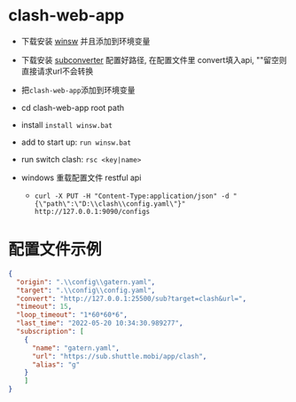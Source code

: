 # clash-web-app

* 下载安装 [winsw](https://github.com/winsw/winsw/releases) 并且添加到环境变量
* 下载安装 [subconverter](https://github.com/tindy2013/subconverter/releases/tag/v0.7.1) 配置好路径, 在配置文件里 convert填入api, ""留空则直接请求url不会转换
* 把`clash-web-app`添加到环境变量
* cd clash-web-app root path
* install `install winsw.bat`
* add to start up: `run winsw.bat`
* run switch clash: `rsc <key|name>`
* windows 重载配置文件 restful api

  * `curl -X PUT -H "Content-Type:application/json" -d "{\"path\":\"D:\\clash\\config.yaml\"}" http://127.0.0.1:9090/configs`

# 配置文件示例
```config.json
{
  "origin": ".\\config\\gatern.yaml",
  "target": ".\\config\\config.yaml",
  "convert": "http://127.0.0.1:25500/sub?target=clash&url=",
  "timeout": 15,
  "loop_timeout": "1*60*60*6",
  "last_time": "2022-05-20 10:34:30.989277",
  "subscription": [
    {
      "name": "gatern.yaml",
      "url": "https://sub.shuttle.mobi/app/clash",
      "alias": "g"
    }
    ]
}
```
